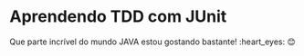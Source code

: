 <h1>Aprendendo TDD com JUnit</h1>

<p>Que parte incrível do mundo JAVA estou gostando bastante! :heart_eyes: 😊  </p>

